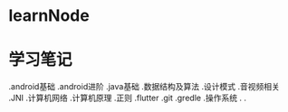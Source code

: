 # learnNode
# 学习笔记
.android基础
.android进阶
.java基础
.数据结构及算法
.设计模式
.音视频相关
.JNI
.计算机网络
.计算机原理
.正则
.flutter
.git
.gredle
.操作系统
.
.


